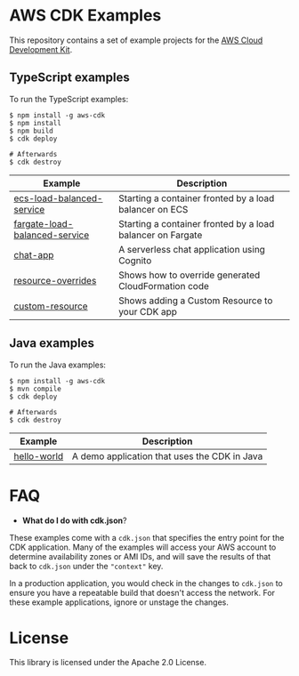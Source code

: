 # AWS CDK Examples

This repository contains a set of example projects for the [AWS Cloud Development
Kit](https://github.com/awslabs/aws-cdk).

## TypeScript examples

To run the TypeScript examples:

```
$ npm install -g aws-cdk
$ npm install
$ npm build
$ cdk deploy

# Afterwards
$ cdk destroy
```

| Example | Description |
|---------|-------------|
| [ecs-load-balanced-service](https://github.com/aws-samples/aws-cdk-examples/tree/master/typescript/ecs-load-balanced-service/) | Starting a container fronted by a load balancer on ECS |
| [fargate-load-balanced-service](https://github.com/aws-samples/aws-cdk-examples/tree/master/typescript/fargate-load-balanced-service/) | Starting a container fronted by a load balancer on Fargate |
| [chat-app](https://github.com/aws-samples/aws-cdk-examples/tree/master/typescript/chat-app/) | A serverless chat application using Cognito |
| [resource-overrides](https://github.com/aws-samples/aws-cdk-examples/tree/master/typescript/resource-overrides/) | Shows how to override generated CloudFormation code |
| [custom-resource](https://github.com/aws-samples/aws-cdk-examples/tree/master/typescript/custom-resource/) | Shows adding a Custom Resource to your CDK app |

## Java examples

To run the Java examples:

```
$ npm install -g aws-cdk
$ mvn compile
$ cdk deploy

# Afterwards
$ cdk destroy
```

| Example | Description |
|---------|-------------|
| [hello-world](https://github.com/aws-samples/aws-cdk-examples/tree/master/java/hello-world/) | A demo application that uses the CDK in Java |

# FAQ

* **What do I do with cdk.json**?

These examples come with a `cdk.json` that specifies the entry point for the CDK application.
Many of the examples will access your AWS account to determine availability zones or AMI IDs,
and will save the results of that back to `cdk.json` under the `"context"` key.

In a production application, you would check in the changes to `cdk.json` to ensure you have
a repeatable build that doesn't access the network. For these example applications, ignore
or unstage the changes.


# License

This library is licensed under the Apache 2.0 License.
